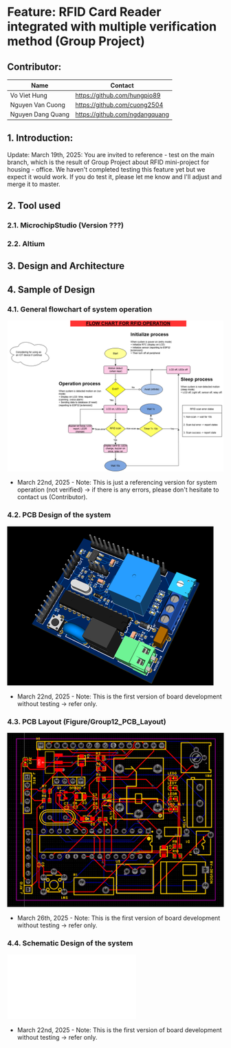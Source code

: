 # Feature: RFID Card Reader integrated with multiple verification method (Group Project)

## Contributor: 
|       Name          |              Contact          |
|---------------------|-------------------------------|
| Vo Viet Hung        | https://github.com/hungpio89  |
| Nguyen Van Cuong    |https://github.com/cuong2504                             |
| Nguyen Dang Quang   | https://github.com/ngdangquang|

## 1. Introduction: 
Update: March 19th, 2025: You are invited to reference - test on the main branch, which is the result of Group Project about RFID mini-project for housing - office. We haven't completed testing this feature yet but we expect it would work. If you do test it, please let me know and I'll adjust and merge it to master.

## 2. Tool used

### 2.1. MicrochipStudio (Version ???)

### 2.2. Altium

## 3. Design and Architecture


## 4. Sample of Design
### 4.1. General flowchart of system operation
![alt text](<rfid_project-General flow.drawio-1.png>)
- March 22nd, 2025 - Note: This is just a referencing version for system operation (not verified) -> if there is any errors, please don't hesitate to contact us (Contributor).

### 4.2. PCB Design of the system
![alt text](rfid_project-pcb-1.png)
- March 22nd, 2025 - Note: This is the first version of board development without testing -> refer only.

### 4.3. PCB Layout (Figure/Group12_PCB_Layout)
![alt text](<PCB-layout.png.png>)
- March 26th, 2025 - Note: This is the first version of board development without testing -> refer only.

### 4.4. Schematic Design of the system
![alt text](<RFID_Schematic.pdf>)
- March 22nd, 2025 - Note: This is the first version of board development without testing -> refer only.

